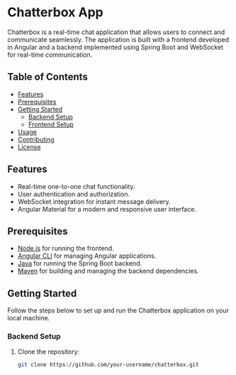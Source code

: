 # Chatterbox App

Chatterbox is a real-time chat application that allows users to connect and communicate seamlessly. The application is built with a frontend developed in Angular and a backend implemented using Spring Boot and WebSocket for real-time communication.

## Table of Contents

- [Features](#features)
- [Prerequisites](#prerequisites)
- [Getting Started](#getting-started)
  - [Backend Setup](#backend-setup)
  - [Frontend Setup](#frontend-setup)
- [Usage](#usage)
- [Contributing](#contributing)
- [License](#license)

## Features

- Real-time one-to-one chat functionality.
- User authentication and authorization.
- WebSocket integration for instant message delivery.
- Angular Material for a modern and responsive user interface.

## Prerequisites

- [Node.js](https://nodejs.org/) for running the frontend.
- [Angular CLI](https://angular.io/cli) for managing Angular applications.
- [Java](https://www.oracle.com/java/technologies/javase-downloads.html) for running the Spring Boot backend.
- [Maven](https://maven.apache.org/) for building and managing the backend dependencies.

## Getting Started

Follow the steps below to set up and run the Chatterbox application on your local machine.

### Backend Setup

1. Clone the repository:

   ```bash
   git clone https://github.com/your-username/chatterbox.git


